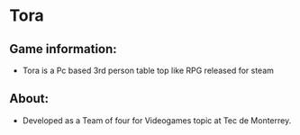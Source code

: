
# Tora

## Game information:

* Tora is a Pc based 3rd person table top like RPG released for steam

## About:

* Developed as a Team of four for Videogames topic at Tec de Monterrey.